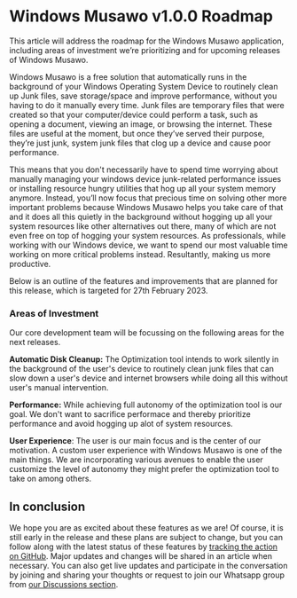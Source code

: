 # Windows Musawo v1.0.0 Roadmap

This article will address the roadmap for the Windows Musawo application, including areas of investment we’re prioritizing and for upcoming releases of Windows Musawo.

Windows Musawo is a free solution that automatically runs in the background of your Windows Operating System Device to routinely clean up Junk files, save storage/space and improve performance, without you having to do it manually every time. Junk files are temporary files that were created so that your computer/device could perform a task, such as opening a document, viewing an image, or browsing the internet. These files are useful at the moment, but once they’ve served their purpose, they’re just junk, system junk files that clog up a device and cause poor performance.

This means that you don't necessarily have to spend time worrying about manually managing your windows device junk-related performance issues or installing resource hungry utilities that hog up all your system memory anymore. Instead, you’ll now focus that precious time on solving other more important problems because Windows Musawo helps you take care of that and it does all this quietly in the background without hogging up all your system resources like other alternatives out there, many of which are not even free on top of hogging your system resources. As professionals, while working with our Windows device, we want to spend our most valuable time working on more critical problems instead. Resultantly, making us more productive.

Below is an outline of the features and improvements that are planned for this release, which is targeted for 27th February 2023.

### Areas of Investment

Our core development team will be focussing on the following areas for the next releases.

**Automatic Disk Cleanup:** The Optimization tool intends to work silently in the background of the user's device to routinely clean junk files that can slow down a user's device and internet browsers while doing all this without user's manual intervention. 

**Performance:** While achieving full autonomy of the optimization tool is our goal. We don't want to sacrifice performace and thereby prioritize performance and avoid hogging up alot of system resources. 

**User Experience**: The user is our main focus and is the center of our motivation. A custom user experience with Windows Musawo is one of the main things. We are incorporating various avenues to enable the user customize the level of autonomy they might prefer the optimization tool to take on among others.

## In conclusion
We hope you are as excited about these features as we are! Of course, it is still early in the release and these plans are subject to change, but you can follow along with the latest status of these features by [tracking the action on GitHub](https://github.com/OSCA-Kampala-Chapter/Windows-Musawo). Major updates and changes will be shared in an article when necessary. You can also get live updates and participate in the conversation by joining and sharing your thoughts or request to join our Whatsapp group from [our Discussions section](https://github.com/OSCA-Kampala-Chapter/Windows-Musawo/discussions).